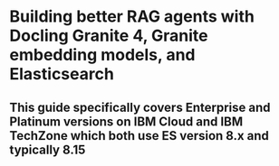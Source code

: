 # Building better RAG agents with Docling Granite 4, Granite embedding models, and Elasticsearch 
## This guide specifically covers Enterprise and Platinum versions on IBM Cloud and IBM TechZone which both use ES version 8.x and typically 8.15